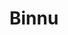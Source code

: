 # Binnu
<!DOCTYPE html>
<html>
<head>
    <title>shopping site</title>
    <style>
        #header{
        align:center;
        margin-top:20px;
        background-color:darkcyan;
        border:5px;
        font-size:2em;
        padding:20px;
        text-align:center;

        }
        #leftpanel{
        float:left;
        margin:10px;
        height:300px;
        width:20%;
        background-color:darkcyan;
        color:white;
       font-size:2em;
        }
       #footer {
       bottom: 0;
       position: fixed;
       width: 100%;
       background-color:darkcyan;
       color:white;
       font-size:2em;
       text-align:center;
       }
       ol{
       text-decoration:none;
       }
       #section{
       float:left;
     height:500px;
     width:50%;
     margin:2px;
     background-color:lightcyan;
     }
     #ad1{
     float:left;
     color:white;
     text-align:center;
     height:150px;
     width:200px;
     margin:2px;
     background-color:black;
     padding:30px;

     }
     #ad2{;
     float:left
     height:150px;
     width:200px;
     margin:2px;
     background-color:black;
     padding:30px;

     }
     a:active{
     text-decoration:none;}
    a{
    text-decoration:none
    }

    </style>
</head>
<body>
<div id="header">
    shopping online
<spam> <a href="home.html" target="framebody0">
    <span class="fa fa-home"></span>
</a>
</spam>
</div>
<div id="leftpanel">
    <span><a href="home.html" target="framebody">
    <details><summary>home</summary></details>
        </span></a><br>
   <details><summary ><a href=" electronics.html" target="framebody"> electronics </a></summary></details></a></span><br>
    <details><summary ><a href=" footware.html" target="framebody">footware </a></summary></details><br>
    <details><summary><a href="fashion.html" target="framebody">fashion </a></summary></details><br>

</div>
<div id="section"> <iframe name="framebody" src="home.html" width="650" height="350" style="none"></iframe>
</div>
<div id="ad1" > ad1</div>
<div id-="ad2"></div>
<div id="footer">
    &copy; copyright
</div>

</body>
</html>
